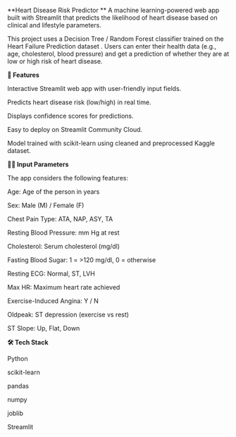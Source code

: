 **Heart Disease Risk Predictor
**
A machine learning-powered web app built with Streamlit that predicts the likelihood of heart disease based on clinical and lifestyle parameters.

This project uses a Decision Tree / Random Forest classifier trained on the Heart Failure Prediction dataset
. Users can enter their health data (e.g., age, cholesterol, blood pressure) and get a prediction of whether they are at low or high risk of heart disease.

**🚀 Features**

Interactive Streamlit web app with user-friendly input fields.

Predicts heart disease risk (low/high) in real time.

Displays confidence scores for predictions.

Easy to deploy on Streamlit Community Cloud.

Model trained with scikit-learn using cleaned and preprocessed Kaggle dataset.


**🧑‍⚕️ Input Parameters**

The app considers the following features:

Age: Age of the person in years

Sex: Male (M) / Female (F)

Chest Pain Type: ATA, NAP, ASY, TA

Resting Blood Pressure: mm Hg at rest

Cholesterol: Serum cholesterol (mg/dl)

Fasting Blood Sugar: 1 = >120 mg/dl, 0 = otherwise

Resting ECG: Normal, ST, LVH

Max HR: Maximum heart rate achieved

Exercise-Induced Angina: Y / N

Oldpeak: ST depression (exercise vs rest)

ST Slope: Up, Flat, Down


**🛠️ Tech Stack**

Python

scikit-learn

pandas

numpy

joblib

Streamlit
